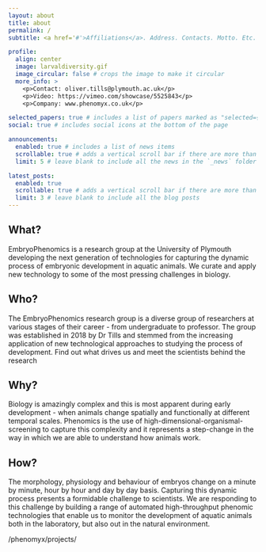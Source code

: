 ```yaml
---
layout: about
title: about
permalink: /
subtitle: <a href='#'>Affiliations</a>. Address. Contacts. Motto. Etc.

profile:
  align: center
  image: larvaldiversity.gif
  image_circular: false # crops the image to make it circular
  more_info: >
    <p>Contact: oliver.tills@plymouth.ac.uk</p>
    <p>Video: https://vimeo.com/showcase/5525843</p>
    <p>Company: www.phenomyx.co.uk</p>

selected_papers: true # includes a list of papers marked as "selected={true}"
social: true # includes social icons at the bottom of the page

announcements:
  enabled: true # includes a list of news items
  scrollable: true # adds a vertical scroll bar if there are more than 3 news items
  limit: 5 # leave blank to include all the news in the `_news` folder

latest_posts:
  enabled: true
  scrollable: true # adds a vertical scroll bar if there are more than 3 new posts items
  limit: 3 # leave blank to include all the blog posts
---
```


## What? 
EmbryoPhenomics is a research group at the University of Plymouth developing the next generation of technologies for capturing the dynamic process of embryonic development in aquatic animals. We curate and apply new technology to some of the most pressing challenges in biology. 

## Who?
The EmbryoPhenomics research group is a diverse group of researchers at various stages of their career - from undergraduate to professor. The group was established in 2018 by Dr Tills and stemmed from the increasing application of new technological approaches to studying the process of development. Find out what drives us and meet the scientists behind the research

## Why?
Biology is amazingly complex and this is most apparent during early development - when animals change spatially and functionally at different temporal scales. Phenomics is the use of high-dimensional-organismal-screening to capture this complexity and it represents a step-change in the way in which we are able to understand how animals work.

## How?
The morphology, physiology and behaviour of embryos change on a minute by minute, hour by hour and day by day basis. Capturing this dynamic process presents a formidable challenge to scientists. We are responding to this challenge by building a range of automated high-throughput phenomic technologies that enable us to monitor the development of aquatic animals both in the laboratory, but also out in the natural environment.

/phenomyx/projects/


